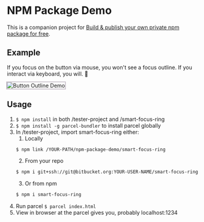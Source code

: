 # NPM Package Demo

This is a companion project for [Build & publish your own private npm package for free](https://dev.to/mocasalter/build-publish-your-own-private-npm-package-for-free-47ol).

## Example

If you focus on the button via mouse, you won't see a focus outline. If you interact via keyboard, you will. 🎉

<img src="http://i.imgur.com/8zVT8We.gif" alt="Button Outline Demo" style="outline: 2px solid #c7bfc9" />

## Usage

1. `$ npm install` in both /tester-project and /smart-focus-ring
2.  `$ npm install -g parcel-bundler` to install parcel globally
3. In /tester-project, import smart-focus-ring either:
    1. Locally  
    ```bash
    $ npm link /YOUR-PATH/npm-package-demo/smart-focus-ring
    ```
    2. From your repo  
    ```bash
    $ npm i git+ssh://git@bitbucket.org:YOUR-USER-NAME/smart-focus-ring.git
    ```
    3) Or from npm  
    ```bash
    $ npm i smart-focus-ring
    ```
4. Run parcel `$ parcel index.html`
5. View in browser at the parcel gives you, probably localhost:1234
